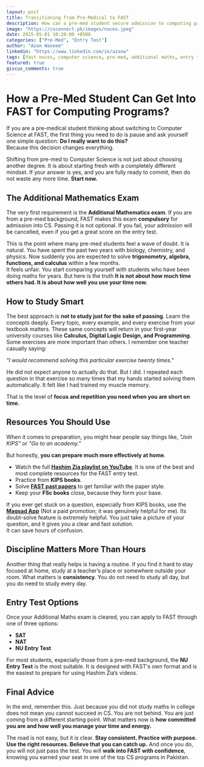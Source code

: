 ```yaml
---
layout: post
title: Transitioning from Pre-Medical to FAST
description: How can a pre-med student secure admission to computing programs at FAST?
image: "https://csconnect.pk/images/nuces.jpeg"
date: 2025-05-01 10:20:00 +0500
categories: ["Pre-Med", "Entry Test"]
author: "Azan Waseem"
linkedin: "https://www.linkedin.com/in/azanw"
tags: [fast nuces, computer science, pre-med, additional maths, entry test]
featured: true
giscus_comments: true
---
```


# How a Pre-Med Student Can Get Into FAST for Computing Programs?

If you are a pre-medical student thinking about switching to Computer Science at FAST, the first thing you need to do is pause and ask yourself one simple question: **Do I really want to do this?**  
Because this decision changes everything.

Shifting from pre-med to Computer Science is not just about choosing another degree. It is about starting fresh with a completely different mindset. If your answer is yes, and you are fully ready to commit, then do not waste any more time. **Start now.**

## The Additional Mathematics Exam

The very first requirement is the **Additional Mathematics exam**. If you are from a pre-med background, FAST makes this exam **compulsory** for admission into CS. Passing it is not optional. If you fail, your admission will be cancelled, even if you get a great score on the entry test.

This is the point where many pre-med students feel a wave of doubt. It is natural. You have spent the past two years with biology, chemistry, and physics. Now suddenly you are expected to solve **trigonometry, algebra, functions, and calculus** within a few months.  
It feels unfair. You start comparing yourself with students who have been doing maths for years. But here is the truth **It is not about how much time others had. It is about how well you use your time now.**

## How to Study Smart

The best approach is **not to study just for the sake of passing**. Learn the concepts deeply. Every topic, every example, and every exercise from your textbook matters. These same concepts will return in your first-year university courses like **Calculus, Digital Logic Design, and Programming**. Some exercises are more important than others. I remember one teacher casually saying:  

*"I would recommend solving this particular exercise twenty times."*  

He did not expect anyone to actually do that. But I did. I repeated each question in that exercise so many times that my hands started solving them automatically. It felt like I had trained my muscle memory.  

That is the level of **focus and repetition you need when you are short on time.**

## Resources You Should Use

When it comes to preparation, you might hear people say things like, *"Join KIPS"* or *"Go to an academy."*  

But honestly, **you can prepare much more effectively at home**.

- Watch the full **<a class="resource" href="https://youtube.com/playlist?list=PL5b9mn6-ELrHhjcb17nu1d8Zxcogj2gFP&si=5_i8goKLi5YUURI_" target="_blank">Hashim Zia playlist on YouTube</a>**. It is one of the best and most complete resources for the FAST entry test.
- Practice from **KIPS books**.
- Solve **<a class="resource" href="https://youtube.com/playlist?list=PL5b9mn6-ELrGzCLF4mypzRNHQaa24BtH6&si=rvFpLJHkGke4KC-t" target="_blank">FAST past papers</a>** to get familiar with the paper style.
- Keep your **FSc books** close, because they form your base.

If you ever get stuck on a question, especially from KIPS books, use the **<a class="resource" href="https://play.google.com/store/apps/details?id=io.maqsad" target="_blank">Maqsad App</a>** (Not a paid promotion; it was genuinely helpful for me). Its doubt-solve feature is extremely helpful. You just take a picture of your question, and it gives you a clear and fast solution.  
It can save hours of confusion.

## Discipline Matters More Than Hours

Another thing that really helps is having a routine. If you find it hard to stay focused at home, study at a teacher’s place or somewhere outside your room. What matters is **consistency**. You do not need to study all day, but you do need to study every day.

## Entry Test Options

Once your Additional Maths exam is cleared, you can apply to FAST through one of three options:

- **SAT**
- **NAT**
- **NU Entry Test**

For most students, especially those from a pre-med background, the **NU Entry Test** is the most suitable. It is designed with FAST's own format and is the easiest to prepare for using Hashim Zia’s videos.

## Final Advice

In the end, remember this. Just because you did not study maths in college does not mean you cannot succeed in CS. You are not behind. You are just coming from a different starting point. What matters now is **how committed you are and how well you manage your time and energy.**

The road is not easy, but it is clear. **Stay consistent. Practice with purpose. Use the right resources. Believe that you can catch up.** And once you do, you will not just pass the test. You will **walk into FAST with confidence**, knowing you earned your seat in one of the top CS programs in Pakistan.
